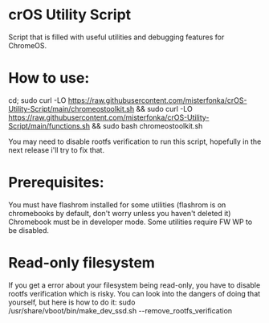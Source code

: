 # crOS Utility Script
Script that is filled with useful utilities and debugging features for ChromeOS.

# How to use:
cd; sudo curl -LO https://raw.githubusercontent.com/misterfonka/crOS-Utility-Script/main/chromeostoolkit.sh && sudo curl -LO https://raw.githubusercontent.com/misterfonka/crOS-Utility-Script/main/functions.sh && sudo bash chromeostoolkit.sh

You may need to disable rootfs verification to run this script, hopefully in the next release i'll try to fix that.

# Prerequisites:
You must have flashrom installed for some utilities (flashrom is on chromebooks by default, don't worry unless you haven't deleted it)
Chromebook must be in developer mode.
Some utilities require FW WP to be disabled.

# Read-only filesystem
If you get a error about your filesystem being read-only, you have to disable rootfs verification which is risky. You can look into the dangers of doing that yourself, but here is how to do it:
sudo /usr/share/vboot/bin/make_dev_ssd.sh --remove_rootfs_verification 
